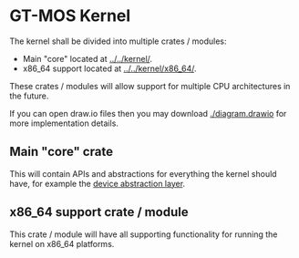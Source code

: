 # GT-MOS Kernel

The kernel shall be divided into multiple crates / modules:

- Main "core" located at [../../kernel/](../../kernel/).
- x86_64 support located at [../../kernel/x86_64/](../../kernel/x86_64/).

These crates / modules will allow support for multiple CPU architectures in the future.

If you can open draw.io files then you may download [./diagram.drawio](./diagram.drawio) for more implementation details.

## Main "core" crate

This will contain APIs and abstractions for everything the kernel should have, for example the
[device abstraction layer](./device-manager/index.md).

## x86_64 support crate / module

This crate / module will have all supporting functionality for running the kernel on x86_64 platforms.
